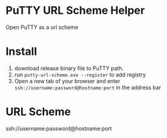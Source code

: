 # PuTTY URL Scheme Helper 
Open PuTTY as a url scheme

# Install
1. download release binary file to PuTTY path.
2. run `putty-url-scheme.exe --register` to add registry
3. Open a new tab of your browser and enter `ssh://username:password@hostname:port` in the address bar

# URL Scheme
ssh://username:password@hostname:port
